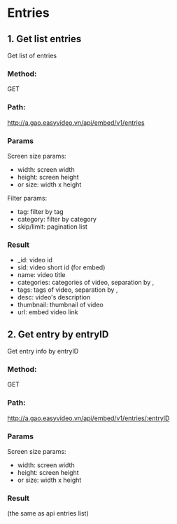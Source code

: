 # Entries
## 1. Get list entries

Get list of entries
### Method: 
GET
### Path: 
http://a.gao.easyvideo.vn/api/embed/v1/entries
### Params

Screen size params:
* width: screen width
* height: screen height
* or size: width x height

Filter params:
* tag: filter by tag
* category: filter by category
* skip/limit: pagination list 


### Result
* _id: video id
* sid: video short id (for embed) 
* name: video title
* categories: categories of video, separation by ,
* tags: tags of video, separation by ,
* desc: video's description
* thumbnail: thumbnail of video
* url: embed video link

## 2. Get entry by entryID

Get entry info by entryID
### Method: 
GET
### Path: 
http://a.gao.easyvideo.vn/api/embed/v1/entries/:entryID
### Params

Screen size params:
* width: screen width
* height: screen height
* or size: width x height

### Result
(the same as api entries list)